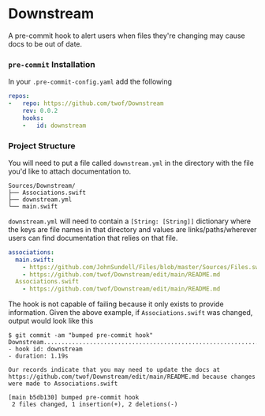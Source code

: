 # Downstream

A pre-commit hook to alert users when files they're changing may cause docs to be out of date.

### `pre-commit` Installation

In your `.pre-commit-config.yaml` add the following

```yaml
repos:
-   repo: https://github.com/twof/Downstream
    rev: 0.0.2
    hooks:
    -   id: downstream
```

### Project Structure

You will need to put a file called `downstream.yml` in the directory with the file you'd like to attach documentation to.
```
Sources/Downstream/
├── Associations.swift
├── downstream.yml
└── main.swift
```

`downstream.yml` will need to contain a `[String: [String]]` dictionary where the keys are file names in that directory and values are links/paths/wherever users can find documentation that relies on that file.
```yaml
associations:
  main.swift:
    - https://github.com/JohnSundell/Files/blob/master/Sources/Files.swift
    - https://github.com/twof/Downstream/edit/main/README.md
  Associations.swift
    - https://github.com/twof/Downstream/edit/main/README.md
```

The hook is not capable of failing because it only exists to provide information. Given the above example, if `Associations.swift` was changed, output would look like this

```
$ git commit -am "bumped pre-commit hook"
Downstream...............................................................Passed
- hook id: downstream
- duration: 1.19s

Our records indicate that you may need to update the docs at https://github.com/twof/Downstream/edit/main/README.md because changes were made to Associations.swift

[main b5db130] bumped pre-commit hook
 2 files changed, 1 insertion(+), 2 deletions(-)
```
